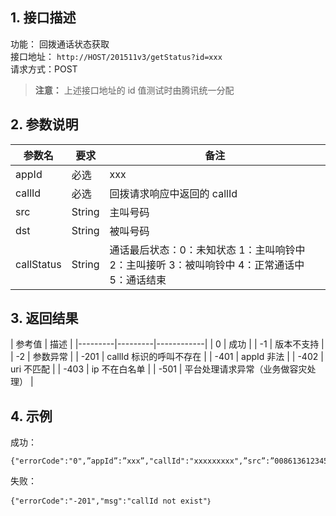 ## 1. 接口描述

功能： 回拨通话状态获取    
接口地址： `http://HOST/201511v3/getStatus?id=xxx`  
请求方式：POST  

>**注意：**
>上述接口地址的 id 值测试时由腾讯统一分配

## 2. 参数说明 
| 参数名 | 要求 | 备注 | 
|---------|---------|------------|
| appId | 必选 | xxx | 
| callId | 必选 | 回拨请求响应中返回的 callId |
| src | String | 主叫号码 | 
| dst | String | 被叫号码 | 
| callStatus | String | 通话最后状态：0：未知状态 1：主叫响铃中 2：主叫接听 3：被叫响铃中 4：正常通话中 5：通话结束 | 

## 3. 返回结果
| 参考值 | 描述 | 
|---------|---------|------------|
| 0 | 成功 | 
| -1 | 版本不支持 | 
| -2 | 参数异常 | 
| -201 | callId 标识的呼叫不存在 | 
| -401 | appId 非法 | 
| -402 | uri 不匹配 | 
| -403 | ip 不在白名单 | 
| -501 | 平台处理请求异常（业务做容灾处理） | 

## 4. 示例

成功： 
```
{"errorCode":"0",”appId”:”xxx”,"callId":"xxxxxxxxx",”src”:”008613612345678”,”dst”:”008618912345678”,”callStatus”:”4”}
```

失败： 
```
{"errorCode":"-201","msg":"callId not exist"｝
```


     
